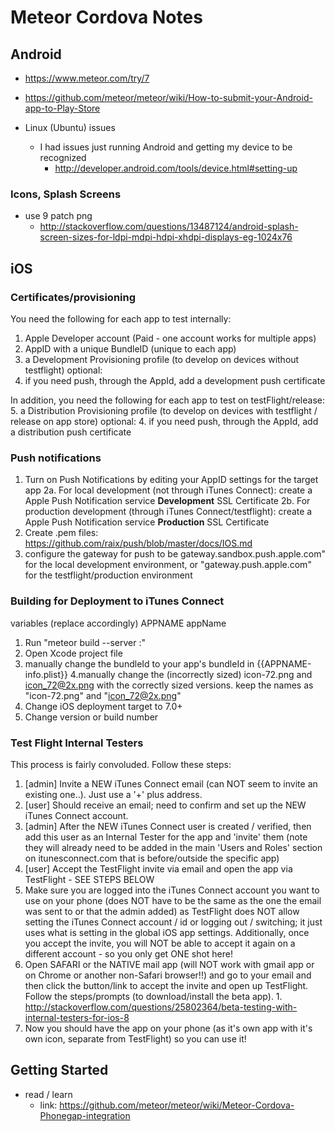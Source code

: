 # Meteor Cordova Notes

## Android

- https://www.meteor.com/try/7
- https://github.com/meteor/meteor/wiki/How-to-submit-your-Android-app-to-Play-Store

- Linux (Ubuntu) issues
  - I had issues just running Android and getting my device to be recognized
    - http://developer.android.com/tools/device.html#setting-up

### Icons, Splash Screens
- use 9 patch png
  - http://stackoverflow.com/questions/13487124/android-splash-screen-sizes-for-ldpi-mdpi-hdpi-xhdpi-displays-eg-1024x76


## iOS

### Certificates/provisioning

You need the following for each app to test internally:
  1. Apple Developer account (Paid - one account works for multiple apps)  
  2. AppID with a unique BundleID (unique to each app)
  3. a Development Provisioning profile (to develop on devices without testflight)
  optional:
  4. if you need push, through the AppId, add a development push certificate

In addition, you need the following for each app to test on testFlight/release:
  5. a Distribution Provisioning profile (to develop on devices with testflight / release on app store)
  optional:
  4. if you need push, through the AppId, add a distribution push certificate

### Push notifications

1. Turn on Push Notifications by editing your AppID settings for the target app
2a. For local development (not through iTunes Connect): create a Apple Push Notification service  **Development** SSL Certificate
2b. For production development (through iTunes Connect/testflight): create a Apple Push Notification service  **Production** SSL Certificate
3. Create .pem files: https://github.com/raix/push/blob/master/docs/IOS.md
4. configure the gateway for push to be gateway.sandbox.push.apple.com" for the local development environment, or "gateway.push.apple.com" for the testflight/production environment

### Building for Deployment to iTunes Connect

variables (replace accordingly)
APPNAME appName

1. Run "meteor build <bundle path> --server <host>:<port>"
2. Open Xcode project file
3. manually change the bundleId to your app's bundleId in {{APPNAME-info.plist}}
4.manually change the (incorrectly sized) icon-72.png and icon_72@2x.png with the correctly sized versions. keep the names as "icon-72.png" and "icon_72@2x.png"
5. Change iOS deployment target to 7.0+
6. Change version or build number


### Test Flight Internal Testers

This process is fairly convoluded. Follow these steps:
1. [admin] Invite a NEW iTunes Connect email (can NOT seem to invite an existing one..). Just use a '+' plus address.
2. [user] Should receive an email; need to confirm and set up the NEW iTunes Connect account.
3. [admin] After the NEW iTunes Connect user is created / verified, then add this user as an Internal Tester for the app and 'invite' them (note they will already need to be added in the main 'Users and Roles' section on itunesconnect.com that is before/outside the specific app)
4. [user] Accept the TestFlight invite via email and open the app via TestFlight - SEE STEPS BELOW
  1. Make sure you are logged into the iTunes Connect account you want to use on your phone (does NOT have to be the same as the one the email was sent to or that the admin added) as TestFlight does NOT allow setting the iTunes Connect account / id or logging out / switching; it just uses what is setting in the global iOS app settings. Additionally, once you accept the invite, you will NOT be able to accept it again on a different account - so you only get ONE shot here!
  2. Open SAFARI or the NATIVE mail app (will NOT work with gmail app or on Chrome or another non-Safari browser!!) and go to your email and then click the button/link to accept the invite and open up TestFlight. Follow the steps/prompts (to download/install the beta app).
    1. http://stackoverflow.com/questions/25802364/beta-testing-with-internal-testers-for-ios-8
  3. Now you should have the app on your phone (as it's own app with it's own icon, separate from TestFlight) so you can use it!



## Getting Started
- read / learn
  - link: https://github.com/meteor/meteor/wiki/Meteor-Cordova-Phonegap-integration
  